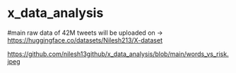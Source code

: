 # x_data_analysis

#main raw data of 42M tweets will be uploaded on -> https://huggingface.co/datasets/Nilesh213/X-dataset

https://github.com/nilesh13github/x_data_analysis/blob/main/words_vs_risk.jpeg
